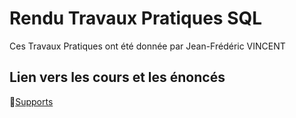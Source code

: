 # Rendu Travaux Pratiques SQL  

Ces Travaux Pratiques ont été donnée par Jean-Frédéric VINCENT  
  
## Lien vers les cours et les énoncés  

 🔗[Supports](https://github.com/seven-valley/formation-sql-les-fondamentaux-bien-debutez)



